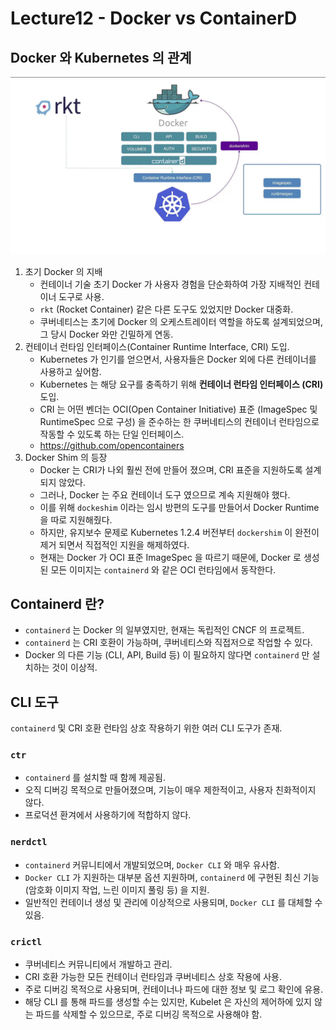 # **Lecture12** - Docker vs ContainerD

## Docker 와 Kubernetes 의 관계

![image.png](./img/lecutre12-1.png)

1. 초기 Docker 의 지배
    - 컨테이너 기술 초기 Docker 가 사용자 경험을 단순화하여 가장 지배적인 컨테이너 도구로 사용.
    - `rkt` (Rocket Container) 같은 다른 도구도 있었지만 Docker 대중화.
    - 쿠버네티스는 초기에 Docker 의 오케스트레이터 역할을 하도록 설계되었으며, 그 당시 Docker 와만 긴밀하게 연동.
2. 컨테이너 런타임 인터페이스(Container Runtime Interface, CRI) 도입.
    - Kubernetes 가 인기를 얻으면서, 사용자들은 Docker 외에 다른 컨테이너를 사용하고 싶어함.
    - Kubernetes 는 해당 요구를 충족하기 위해 **컨테이너 런타임 인터페이스 (CRI)** 도입.
    - CRI 는 어떤 벤더는 OCI(Open Container Initiative) 표준 (ImageSpec 및 RuntimeSpec 으로 구성) 을 준수하는 한 쿠버네티스의 컨테이너 런타임으로 작동할 수 있도록 하는 단일 인터페이스.
    - https://github.com/opencontainers
3. Docker Shim 의 등장
    - Docker 는 CRI가 나외 훨씬 전에 만들어 졌으며, CRI 표준을 지원하도록 설계되지 않았다.
    - 그러나, Docker 는 주요 컨테이너 도구 였으므로 계속 지원해야 했다.
    - 이를 위해 `dockeshim` 이라는 임시 방편의 도구를 만들어서 Docker Runtime 을 따로 지원해줬다.
    - 하지만, 유지보수 문제로 Kubernetes 1.2.4 버전부터 `dockershim` 이 완전이 제거 되면서 직접적인 지원을 해제하였다.
    - 현재는 Docker 가 OCI 표준 ImageSpec 을 따르기 때문에, Docker 로 생성된 모든 이미지는 `containerd` 와 같은 OCI 런타임에서 동작한다.

## Containerd 란?

- `containerd` 는 Docker 의 일부였지만, 현재는 독립적인 CNCF 의 프로젝트.
- `containerd` 는 CRI 호환이 가능하며, 쿠버네티스와 직접저으로 작업할 수 있다.
- Docker 의 다른 기능 (CLI, API, Build 등) 이 필요하지 않다면 `containerd` 만 설치하는 것이 이상적.

## CLI 도구

`containerd` 및 CRI 호환 런타임 상호 작용하기 위한 여러 CLI 도구가 존재.

### `ctr`

- `containerd` 를 설치할 때 함께 제공됨.
- 오직 디버깅 목적으로 만들어졌으며, 기능이 매우 제한적이고, 사용자 친화적이지 않다.
- 프로덕션 환겨에서 사용하기에 적합하지 않다.

### `nerdctl`

- `containerd` 커뮤니티에서 개발되었으며, `Docker CLI` 와 매우 유사함.
- `Docker CLI` 가 지원하는 대부분 옵션 지원하며, `containerd` 에 구현된 최신 기능 (암호화 이미지 작업, 느린 이미지 풀링 등) 을 지원.
- 일반적인 컨테이너 생성 및 관리에 이상적으로 사용되며, `Docker CLI` 를 대체할 수 있음.

### `crictl`

- 쿠버네티스 커뮤니티에서 개발하고 관리.
- CRI 호환 가능한 모든 컨테이너 런타임과 쿠버네티스 상호 작용에 사용.
- 주로 디버깅 목적으로 사용되며, 컨테이너나 파드에 대한 정보 및 로그 확인에 유용.
- 해당 CLI 를 통해 파드를 생성할 수는 있지만, Kubelet 은 자신의 제어하에 있지 않는 파드를 삭제할 수 있으므로, 주로 디버깅 목적으로 사용해야 함.